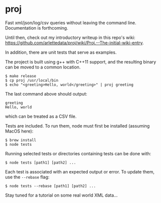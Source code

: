 # proj
Fast xml/json/log/csv queries without leaving the command line.  Documentation is forthcoming.  

Until then, check out my introductory writeup in this repo's wiki: https://github.com/arlettedata/proj/wiki/Proj.--The-initial-wiki-entry.

In addition, there are unit tests that serve as examples.

The project is built using g++ with C++11 support, and the resulting binary can be moved to a common location.

```
$ make release
$ cp proj /usr/local/bin
$ echo "<greeting>Hello, world</greeting>" | proj greeting
```

The last command above should output:
```
greeting
Hello, world
```
which can be treated as a CSV file.

Tests are included.  To run them, node must first be installed (assuming MacOS here):

```
$ brew install 
$ node tests
```

Running selected tests or directories containing tests can be done with:
```
$ node tests [path1] [path2] ... 
```

Each test is associated with an expected output or error.  To update them, use the `--rebase` flag:
```
$ node tests --rebase [path1] [path2] ... 
```

Stay tuned for a tutorial on some real world XML data...
